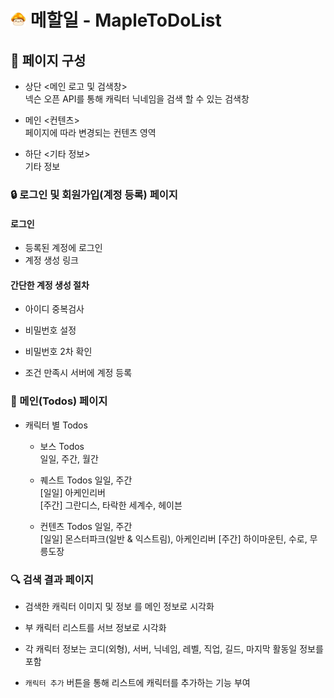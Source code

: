 # <img src="./readme_image/maplelogo.png" width="25" height="25" vertical-align="top"/> 메할일 - MapleToDoList

## 📄 페이지 구성

- 상단 <메인 로고 및 검색창>  
  넥슨 오픈 API를 통해 캐릭터 닉네임을 검색 할 수 있는 검색창

- 메인 <컨텐츠>  
  페이지에 따라 변경되는 컨텐츠 영역

- 하단 <기타 정보>  
  기타 정보

### 🔒 로그인 및 회원가입(계정 등록) 페이지

#### 로그인

- 등록된 계정에 로그인
- 계정 생성 링크

#### 간단한 계정 생성 절차

- 아이디 중복검사
- 비밀번호 설정
- 비밀번호 2차 확인

- 조건 만족시 서버에 계정 등록

### 📑 메인(Todos) 페이지 

- 캐릭터 별 Todos

  - 보스 Todos  
    일일, 주간, 월간

  - 퀘스트 Todos
    일일, 주간  
    [일일] 아케인리버  
    [주간] 그란디스, 타락한 세계수, 헤이븐

  - 컨텐츠 Todos
    일일, 주간  
    [일일] 몬스터파크(일반 & 익스트림), 아케인리버
    [주간] 하이마운틴, 수로, 무릉도장

### 🔍 검색 결과 페이지

- 검색한 캐릭터 이미지 및 정보 를 메인 정보로 시각화
- 부 캐릭터 리스트를 서브 정보로 시각화

- 각 캐릭터 정보는 코디(외형), 서버, 닉네임, 레벨, 직업, 길드, 마지막 활동일 정보를 포함
- `캐릭터 추가` 버튼을 통해 리스트에 캐릭터를 추가하는 기능 부여
